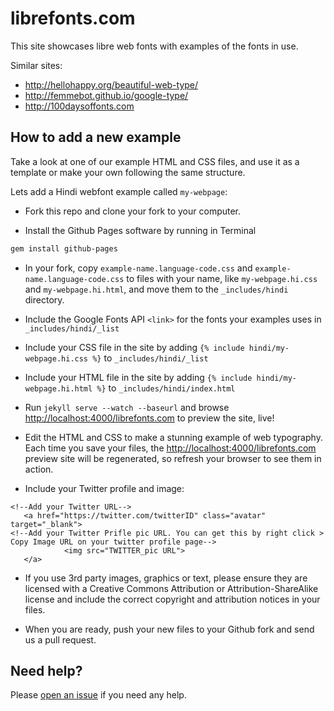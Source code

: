 # librefonts.com 

This site showcases libre web fonts with examples of the fonts in use.

Similar sites:

* http://hellohappy.org/beautiful-web-type/
* http://femmebot.github.io/google-type/
* http://100daysoffonts.com

## How to add a new example

Take a look at one of our example HTML and CSS files, and use it as a template or make your own following the same structure.

Lets add a Hindi webfont example called `my-webpage`:

- Fork this repo and clone your fork to your computer.

- Install the Github Pages software by running in Terminal
```sh
gem install github-pages
```

- In your fork, copy `example-name.language-code.css` and `example-name.language-code.css` to files with your name, like `my-webpage.hi.css` and `my-webpage.hi.html`, and move them to the `_includes/hindi` directory.

- Include the Google Fonts API `<link>` for the fonts your examples uses in `_includes/hindi/_list`

- Include your CSS file in the site by adding `{% include hindi/my-webpage.hi.css %}` to `_includes/hindi/_list` 

- Include your HTML file in the site by adding `{% include hindi/my-webpage.hi.html %}` to `_includes/hindi/index.html`

- Run `jekyll serve --watch --baseurl` and browse [http://localhost:4000/librefonts.com](localhost:4000/librefonts.com) to preview the site, live!

- Edit the HTML and CSS to make a stunning example of web typography. Each time you save your files, the [http://localhost:4000/librefonts.com](localhost:4000/librefonts.com) preview site will be regenerated, so refresh your browser to see them in action. 

- Include your Twitter profile and image:
```
<!--Add your Twitter URL-->
   <a href="https://twitter.com/twitterID" class="avatar" target="_blank">
<!--Add your Twitter Prifle pic URL. You can get this by right click > Copy Image URL on your twitter profile page-->
            <img src="TWITTER_pic URL">
   </a>
```

- If you use 3rd party images, graphics or text, please ensure they are licensed with a Creative Commons Attribution or Attribution-ShareAlike license and include the correct copyright and attribution notices in your files.

- When you are ready, push your new files to your Github fork and send us a pull request.

## Need help?

Please [open an issue](https://github.com/fontdirectory/examples/issues) if you need any help.
